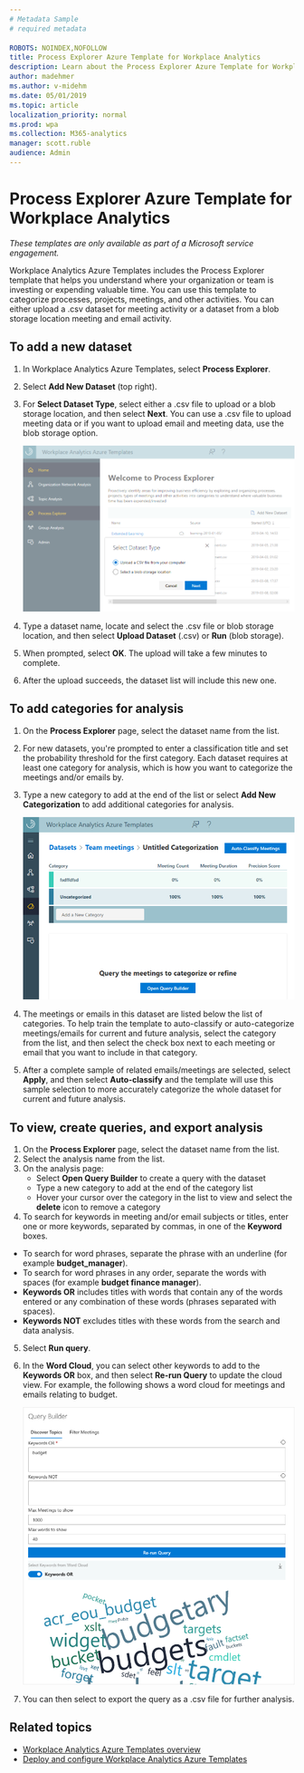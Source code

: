 ```yaml
---
# Metadata Sample
# required metadata

ROBOTS: NOINDEX,NOFOLLOW
title: Process Explorer Azure Template for Workplace Analytics 
description: Learn about the Process Explorer Azure Template for Workplace Analytics and how to use it
author: madehmer
ms.author: v-midehm
ms.date: 05/01/2019
ms.topic: article
localization_priority: normal 
ms.prod: wpa
ms.collection: M365-analytics
manager: scott.ruble
audience: Admin
---
```


# Process Explorer Azure Template for Workplace Analytics

_These templates are only available as part of a Microsoft service engagement._

Workplace Analytics Azure Templates includes the Process Explorer template that helps you understand where your organization or team is investing or expending valuable time. You can use this template to categorize processes, projects, meetings, and other activities. You can either upload a .csv dataset for meeting activity or a dataset from a blob storage location meeting and email activity.  

## To add a new dataset

1. In Workplace Analytics Azure Templates, select **Process Explorer**.
2. Select **Add New Dataset** (top right).
3. For **Select Dataset Type**, select either a .csv file to upload or a blob storage location, and then select **Next**. You can use a .csv file to upload meeting data or if you want to upload email and meeting data, use the blob storage option.

   ![Select a dataset type](./images/process-explorer.png)

4. Type a dataset name, locate and select the .csv file or blob storage location, and then select **Upload Dataset** (.csv) or **Run** (blob storage).
5. When prompted, select **OK**. The upload will take a few minutes to complete.
6. After the upload succeeds, the dataset list will include this new one.

## To add categories for analysis

1. On the **Process Explorer** page, select the dataset name from the list.
2. For new datasets, you're prompted to enter a classification title and set the probability threshold for the first category. Each dataset requires at least one category for analysis, which is how you want to categorize the meetings and/or emails by.
3. Type a new category to add at the end of the list or select **Add New Categorization** to add additional categories for analysis.

   ![Auto-classify the dataset](./images/process-explorer-auto-classify.png)

4. The meetings or emails in this dataset are listed below the list of categories. To help train the template to auto-classify or auto-categorize meetings/emails for current and future analysis, select the category from the list, and then select the check box next to each meeting or email that you want to include in that category.
5. After a complete sample of related emails/meetings are selected, select **Apply**, and then select **Auto-classify** and the template will use this sample selection to more accurately categorize the whole dataset for current and future analysis.

## To view, create queries, and export analysis

1. On the **Process Explorer** page, select the dataset name from the list.
2. Select the analysis name from the list.
3. On the analysis page:
   * Select **Open Query Builder** to create a query with the dataset
   * Type a new category to add at the end of the category list
   * Hover your cursor over the category in the list to view and select the **delete** icon to remove a category
4. To search for keywords in meeting and/or email subjects or titles, enter one or more keywords, separated by commas, in one of the **Keyword** boxes.

  * To search for word phrases, separate the phrase with an underline (for example **budget_manager**).
  * To search for word phrases in any order, separate the words with spaces (for example **budget finance manager**).
   * **Keywords OR** includes titles with words that contain any of the words entered or any combination of these words (phrases separated with spaces).
   * **Keywords NOT** excludes titles with these words from the search and data analysis.

5. Select **Run query**.
6. In the **Word Cloud**, you can select other keywords to add to the **Keywords OR** box, and then select **Re-run Query** to update the cloud view. For example, the following shows a word cloud for meetings and emails relating to budget.

   ![Process Explorer Word Cloud](./images/pexp-word-cloud.png)

7. You can then select to export the query as a .csv file for further analysis.

## Related topics

* [Workplace Analytics Azure Templates overview](./overview.md)
* [Deploy and configure Workplace Analytics Azure Templates](./deploy-configure.md)